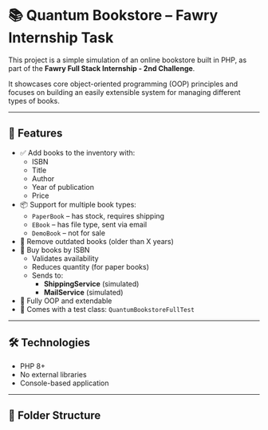 # 📚 Quantum Bookstore – Fawry Internship Task

This project is a simple simulation of an online bookstore built in PHP, as part of the **Fawry Full Stack Internship - 2nd Challenge**.

It showcases core object-oriented programming (OOP) principles and focuses on building an easily extensible system for managing different types of books.

---

## 🚀 Features

- ✅ Add books to the inventory with:
  - ISBN
  - Title
  - Author
  - Year of publication
  - Price
- 📦 Support for multiple book types:
  - `PaperBook` – has stock, requires shipping
  - `EBook` – has file type, sent via email
  - `DemoBook` – not for sale
- 🔁 Remove outdated books (older than X years)
- 🛒 Buy books by ISBN
  - Validates availability
  - Reduces quantity (for paper books)
  - Sends to:
    - **ShippingService** (simulated)
    - **MailService** (simulated)
- 🔐 Fully OOP and extendable
- 🧪 Comes with a test class: `QuantumBookstoreFullTest`

---

## 🛠️ Technologies

- PHP 8+
- No external libraries
- Console-based application

---

## 📁 Folder Structure


